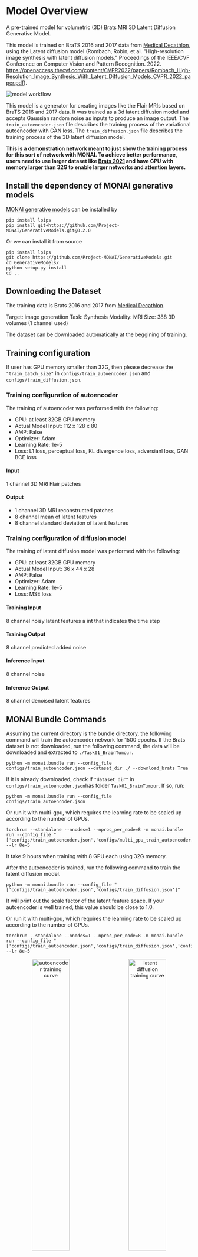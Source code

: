 # Model Overview
A pre-trained model for volumetric (3D) Brats MRI 3D Latent Diffusion Generative Model.

This model is trained on BraTS 2016 and 2017 data from [Medical Decathlon](http://medicaldecathlon.com/), using the Latent diffusion model (Rombach, Robin, et al. "High-resolution image synthesis with latent diffusion models." Proceedings of the IEEE/CVF Conference on Computer Vision and Pattern Recognition. 2022. https://openaccess.thecvf.com/content/CVPR2022/papers/Rombach_High-Resolution_Image_Synthesis_With_Latent_Diffusion_Models_CVPR_2022_paper.pdf).

![model workflow](https://developer.download.nvidia.com/assets/Clara/Images/monai_brain_image_gen_ldm3d_network.png)

This model is a generator for creating images like the Flair MRIs based on BraTS 2016 and 2017 data. It was trained as a 3d latent diffusion model and accepts Gaussian random noise as inputs to produce an image output. The `train_autoencoder.json` file describes the training process of the variational autoencoder with GAN loss. The `train_diffusion.json` file describes the training process of the 3D latent diffusion model.

**This is a demonstration network meant to just show the training process for this sort of network with MONAI. To achieve better performance, users need to use larger dataset like [Brats 2021](https://www.synapse.org/#!Synapse:syn25829067/wiki/610865) and have GPU with memory larger than 32G to enable larger networks and attention layers.**

## Install the dependency of MONAI generative models
[MONAI generative models](https://github.com/Project-MONAI/GenerativeModels) can be installed by
```
pip install lpips
pip install git+https://github.com/Project-MONAI/GenerativeModels.git@0.2.0
```

Or we can install it from source
```
pip install lpips
git clone https://github.com/Project-MONAI/GenerativeModels.git
cd GenerativeModels/
python setup.py install
cd ..
```

## Downloading the Dataset
The training data is Brats 2016 and 2017 from [Medical Decathlon](http://medicaldecathlon.com/).

Target: image generatiion
Task: Synthesis
Modality: MRI
Size: 388 3D volumes (1 channel used)

The dataset can be downloaded automatically at the beggining of training.

## Training configuration
If user has GPU memory smaller than 32G, then please decrease the `"train_batch_size"` in `configs/train_autoencoder.json` and `configs/train_diffusion.json`.

### Training configuration of autoencoder
The training of autoencoder was performed with the following:

- GPU: at least 32GB GPU memory
- Actual Model Input: 112 x 128 x 80
- AMP: False
- Optimizer: Adam
- Learning Rate: 1e-5
- Loss: L1 loss, perceptual loss, KL divergence loss, adversianl loss, GAN BCE loss

#### Input
1 channel 3D MRI Flair patches

#### Output
- 1 channel 3D MRI reconstructed patches
- 8 channel mean of latent features
- 8 channel standard deviation of latent features

### Training configuration of diffusion model
The training of latent diffusion model was performed with the following:

- GPU: at least 32GB GPU memory
- Actual Model Input: 36 x 44 x 28
- AMP: False
- Optimizer: Adam
- Learning Rate: 1e-5
- Loss: MSE loss

#### Training Input
8 channel noisy latent features
a int that indicates the time step

#### Training Output
8 channel predicted added noise

#### Inference Input
8 channel noise

#### Inference Output
8 channel denoised latent features


## MONAI Bundle Commands

Assuming the current directory is the bundle directory, the following command will train the autoencoder network for 1500 epochs.
If the Brats dataset is not downloaded, run the following command, the data will be downloaded and extracted to `./Task01_BrainTumour`.
```
python -m monai.bundle run --config_file configs/train_autoencoder.json --dataset_dir ./ --download_brats True
```
If it is already downloaded, check if `"dataset_dir"` in `configs/train_autoencoder.json`has folder `Task01_BrainTumour`. If so, run:
```
python -m monai.bundle run --config_file configs/train_autoencoder.json
```

Or run it with multi-gpu, which requires the learning rate to be scaled up according to the number of GPUs.
```
torchrun --standalone --nnodes=1 --nproc_per_node=8 -m monai.bundle run --config_file "['configs/train_autoencoder.json','configs/multi_gpu_train_autoencoder.json']" --lr 8e-5
```
It take 9 hours when training with 8 GPU each using 32G memory.

After the autoencoder is trained, run the following command to train the latent diffusion model.
```
python -m monai.bundle run --config_file "['configs/train_autoencoder.json','configs/train_diffusion.json']"
```
It will print out the scale factor of the latent feature space. If your autoencoder is well trained, this value should be close to 1.0.

Or run it with multi-gpu, which requires the learning rate to be scaled up according to the number of GPUs.
```
torchrun --standalone --nnodes=1 --nproc_per_node=8 -m monai.bundle run --config_file "['configs/train_autoencoder.json','configs/train_diffusion.json','configs/multi_gpu_train_autoencoder.json','configs/multi_gpu_train_diffusion.json']"  --lr 8e-5
```

<p align="center">
  <img src="https://developer.download.nvidia.com/assets/Clara/Images/monai_brain_image_gen_ldm3d_train_autoencoder_loss.png" alt="autoencoder training curve" width="45%" >
&nbsp; &nbsp; &nbsp; &nbsp;
  <img src="https://developer.download.nvidia.com/assets/Clara/Images/monai_brain_image_gen_ldm3d_train_diffusion_loss.png" alt="latent diffusion training curve" width="45%" >
</p>

### Inference
The following code generates a synthetic image from a random sampled noise.
```
python -m monai.bundle run --config_file configs/inference.json
```
The generated image will be saved to `./output/0`

![Example synthetic image](https://developer.download.nvidia.com/assets/Clara/Images/monai_brain_image_gen_ldm3d_example_generation.png)


### Export

The autoencoder can be exported to a Torchscript bundle with the following:
```
python -m monai.bundle ckpt_export autoencoder_def --filepath models/model_autoencoder.ts --ckpt_file models/model_autoencoder.pt --meta_file configs/metadata.json --config_file "['configs/train_autoencoder.json','configs/train_diffusion.json','configs/inference.json']"
```

The models can be loaded after this operation:
```python
import torch
autoencoder = torch.jit.load("models/model_autoencoder.ts")
```

# License
Copyright (c) MONAI Consortium

Licensed under the Apache License, Version 2.0 (the "License");
you may not use this file except in compliance with the License.
You may obtain a copy of the License at

    http://www.apache.org/licenses/LICENSE-2.0

Unless required by applicable law or agreed to in writing, software
distributed under the License is distributed on an "AS IS" BASIS,
WITHOUT WARRANTIES OR CONDITIONS OF ANY KIND, either express or implied.
See the License for the specific language governing permissions and
limitations under the License.
